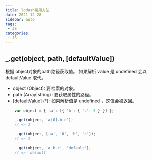 ```yaml
---
title: lodash常用方法
date: 2021-12-28
sidebar: auto
tags: 
 - JS
categories:
 - JS
---
```


## _.get(object, path, [defaultValue])
根据 object对象的path路径获取值。 如果解析 value 是 undefined 会以 defaultValue 取代。
- object (Object): 要检索的对象。
- path (Array|string): 要获取属性的路径。
- [defaultValue] (*): 如果解析值是 undefined ，这值会被返回。
```javascript
    var object = { 'a': [{ 'b': { 'c': 3 } }] };
 
    _.get(object, 'a[0].b.c');
    // => 3
 
    _.get(object, ['a', '0', 'b', 'c']);
    // => 3
 
    _.get(object, 'a.b.c', 'default');
    // => 'default'
```

